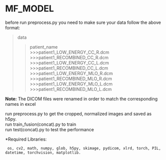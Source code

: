 # MF_MODEL
before run preprocess.py you need to make sure your data follow the above format:  
>data  
  >>patient_name  
             >>>patient1_LOW_ENERGY_CC_R.dcm     
             >>>patient1_RECOMBINED_CC_R.dcm  
             >>>patient1_LOW_ENERGY_CC_L.dcm  
             >>>patient1_RECOMBINED_CC_L.dcm  
             >>>patient1_LOW_ENERGY_MLO_R.dcm  
             >>>patient1_RECOMBINED_MLO_R.dcm  
             >>>patient1_LOW_ENERGY_MLO_L.dcm  
             >>>patient1_RECOMBINED_MLO_L.dcm  

**Note:** The DICOM files were renamed in order to match the corresponding names in excel  


run preprocess.py to get the cropped, normalized images and saved as h5py.  
run train_fusion(concat).py to train  
run test(concat).py to test the performance  

*Required Libraries:  
 
     os, cv2, math, numpy, glob, h5py, skimage, pydicom, xlrd, torch, PIL, datetime, torchvision, matplotlib.
